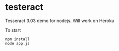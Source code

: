 # testeract
Tesseract 3.03 demo for nodejs. Will work on Heroku

To start
```
npm install
node app.js
```
